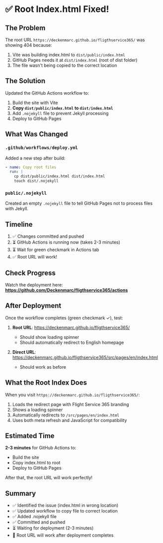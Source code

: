 # ✅ Root Index.html Fixed!

## The Problem

The root URL `https://deckenmarc.github.io/fligthservice365/` was showing 404 because:
1. Vite was building index.html to `dist/public/index.html`
2. GitHub Pages needs it at `dist/index.html` (root of dist folder)
3. The file wasn't being copied to the correct location

## The Solution

Updated the GitHub Actions workflow to:
1. Build the site with Vite
2. **Copy `dist/public/index.html` to `dist/index.html`**
3. Add `.nojekyll` file to prevent Jekyll processing
4. Deploy to GitHub Pages

## What Was Changed

### `.github/workflows/deploy.yml`
Added a new step after build:
```yaml
- name: Copy root files
  run: |
    cp dist/public/index.html dist/index.html
    touch dist/.nojekyll
```

### `public/.nojekyll`
Created an empty `.nojekyll` file to tell GitHub Pages not to process files with Jekyll.

## Timeline

1. ✅ Changes committed and pushed
2. ⏳ GitHub Actions is running now (takes 2-3 minutes)
3. ⏳ Wait for green checkmark in Actions tab
4. ✅ Root URL will work!

## Check Progress

Watch the deployment here:
**https://github.com/Deckenmarc/fligthservice365/actions**

## After Deployment

Once the workflow completes (green checkmark ✓), test:

1. **Root URL**: https://deckenmarc.github.io/fligthservice365/
   - Should show loading spinner
   - Should automatically redirect to English homepage

2. **Direct URL**: https://deckenmarc.github.io/fligthservice365/src/pages/en/index.html
   - Should work as before

## What the Root Index Does

When you visit `https://deckenmarc.github.io/fligthservice365/`:
1. Loads the redirect page with Flight Service 365 branding
2. Shows a loading spinner
3. Automatically redirects to `/src/pages/en/index.html`
4. Uses both meta refresh and JavaScript for compatibility

## Estimated Time

**2-3 minutes** for GitHub Actions to:
- Build the site
- Copy index.html to root
- Deploy to GitHub Pages

After that, the root URL will work perfectly!

## Summary

- ✅ Identified the issue (index.html in wrong location)
- ✅ Updated workflow to copy file to correct location
- ✅ Added .nojekyll file
- ✅ Committed and pushed
- ⏳ Waiting for deployment (2-3 minutes)
- 🎯 Root URL will work after deployment completes
